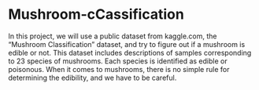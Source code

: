 # Mushroom-cCassification
In this project, we will use a public dataset from kaggle.com, the “Mushroom Classification” dataset, and try to figure out if a mushroom is edible or not. This dataset includes descriptions of samples corresponding to 23 species of mushrooms. Each species is identified as edible or poisonous. When it comes to mushrooms, there is no simple rule for determining the edibility, and we have to be careful.

